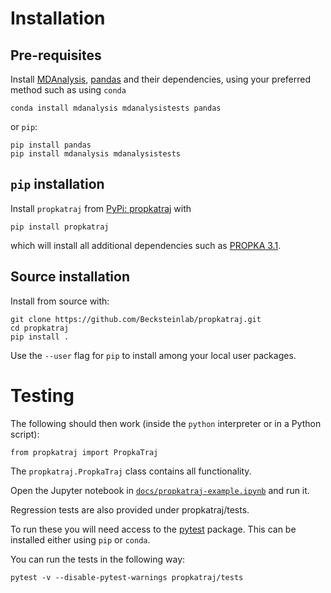 # Installation

## Pre-requisites

Install [MDAnalysis](https://mdanalysis.org),
[pandas](http://pandas.pydata.org/) and their dependencies, using
your preferred method such as using `conda`

    conda install mdanalysis mdanalysistests pandas
	
or 	`pip`:

    pip install pandas
    pip install mdanalysis mdanalysistests


## `pip` installation

Install `propkatraj` from [PyPi:
propkatraj](https://pypi.org/project/propkatraj/) with

    pip install propkatraj
	
which will install all additional dependencies such as [PROPKA
3.1](https://github.com/jensengroup/propka-3.1).


## Source installation

Install from source with:

    git clone https://github.com/Becksteinlab/propkatraj.git
    cd propkatraj
    pip install .

Use the `--user` flag for `pip` to install among your local user packages.

# Testing

The following should then work (inside the `python` interpreter or in a Python script):

    from propkatraj import PropkaTraj

The `propkatraj.PropkaTraj` class contains all functionality. 

Open the Jupyter notebook in
[`docs/propkatraj-example.ipynb`](https://nbviewer.jupyter.org/github/Becksteinlab/propkatraj/blob/master/docs/propkatraj-example.ipynb)
and run it.

Regression tests are also provided under propkatraj/tests.

To run these you will need access to the
[pytest](https://docs.pytest.org/en/latest/index.html) package. This can be
installed either using `pip` or `conda`.

You can run the tests in the following way:

    pytest -v --disable-pytest-warnings propkatraj/tests

